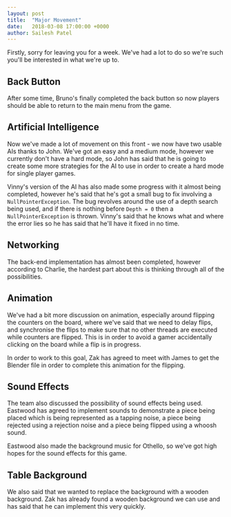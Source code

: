 ```yaml
---
layout: post
title:  "Major Movement"
date:   2018-03-08 17:00:00 +0000
author: Sailesh Patel
---
```


Firstly, sorry for leaving you for a week. We've had a lot to do so we're such you'll be interested in what we're up to.

## Back Button
After some time, Bruno's finally completed the back button so now players should be able to return to the main menu from the game.

## Artificial Intelligence
Now we've made a lot of movement on this front - we now have two usable AIs thanks to John. We've got an easy and a medium mode, however we currently don't have a hard mode, so John has said that he is going to create some more strategies for the AI to use in order to create a hard mode for single player games.

Vinny's version of the AI has also made some progress with it almost being completed, however he's said that he's got a small bug to fix involving a `NullPointerException`. The bug revolves around the use of a depth search being used, and if there is nothing before `Depth = 0` then a `NullPointerException` is thrown. Vinny's said that he knows what and where the error lies so he has said that he'll have it fixed in no time.

## Networking
The back-end implementation has almost been completed, however according to Charlie, the hardest part about this is thinking through all of the possibilities.

## Animation
We've had a bit more discussion on animation, especially around flipping the counters on the board, where we've said that we need to delay flips, and synchronise the flips to make sure that no other threads are executed while counters are flipped. This is in order to avoid a gamer accidentally clicking on the board while a flip is in progress.

In order to work to this goal, Zak has agreed to meet with James to get the Blender file in order to complete this animation for the flipping.

## Sound Effects
The team also discussed the possibility of sound effects being used. Eastwood has agreed to implement sounds to demonstrate a piece being placed which is being represented as a tapping noise, a piece being rejected using a rejection noise and a piece being flipped using a whoosh sound.

Eastwood also made the background music for Othello, so we've got high hopes for the sound effects for this game.

## Table Background
We also said that we wanted to replace the background with a wooden background. Zak has already found a wooden background we can use and has said that he can implement this very quickly. 
